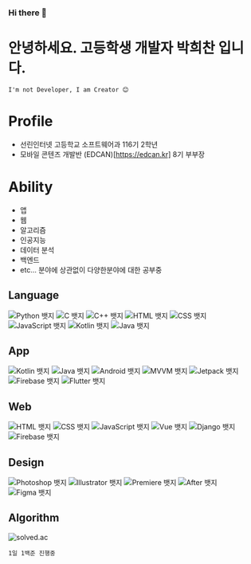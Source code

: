 ### Hi there 👋

# 안녕하세요. 고등학생 개발자 <b>박희찬</b> 입니다.

```
I'm not Developer, I am Creator 😊
```


# Profile
- 선린인터넷 고등학교 소프트웨어과 116기 2학년
- 모바일 콘텐즈 개발반 (EDCAN)[https://edcan.kr] 8기 부부장


# Ability
- 앱
- 웹
- 알고리즘
- 인공지능
- 데이터 분석
- 백엔드
- etc... 분야에 상관없이 다양한분야에 대한 공부중

## Language
![Python 뱃지](https://img.shields.io/badge/Python-7/10-3776AB?logo=Python&logoColor=white)
![C 뱃지](https://img.shields.io/badge/C-6/10-A8B9CC?logo=C&logoColor=white)
![C++ 뱃지](https://img.shields.io/badge/C++-5/10-00599C?logo=Cplusplus&logoColor=white)
![HTML 뱃지](https://img.shields.io/badge/HTML-8/10-E34F26?logo=HTML&logoColor=white)
![CSS 뱃지](https://img.shields.io/badge/CSS-6/10-1572B6?logo=CSS&logoColor=white)
![JavaScript 뱃지](https://img.shields.io/badge/JavaScript-8/10-F7DF1E?logo=JavaScript&logoColor=white)
![Kotlin 뱃지](https://img.shields.io/badge/Kotlin-7/10-7F52FF?logo=Kotlin&logoColor=white)
![Java 뱃지](https://img.shields.io/badge/Java-4/10-007396?logo=Java&logoColor=white)

## App
![Kotlin 뱃지](https://img.shields.io/badge/Kotlin-7/10-7F52FF?logo=Kotlin&logoColor=white)
![Java 뱃지](https://img.shields.io/badge/Java-4/10-007396?logo=Java&logoColor=white)
![Android 뱃지](https://img.shields.io/badge/Android-7/10-3DDC84?logo=Android&logoColor=white)
![MVVM 뱃지](https://img.shields.io/badge/MVVM-7/10-3DDC84?logo=MVVM&logoColor=white)
![Jetpack 뱃지](https://img.shields.io/badge/Jetpack-5/10-4285F4?logo=Jetpack&logoColor=white)
![Firebase 뱃지](https://img.shields.io/badge/Firebase-6/10-FFCA28?logo=Firebase&logoColor=white)
![Flutter 뱃지](https://img.shields.io/badge/Flutter-5/10-02569B?logo=Flutter&logoColor=white)

## Web
![HTML 뱃지](https://img.shields.io/badge/HTML-8/10-E34F26?logo=HTML&logoColor=white)
![CSS 뱃지](https://img.shields.io/badge/CSS-6/10-1572B6?logo=CSS&logoColor=white)
![JavaScript 뱃지](https://img.shields.io/badge/JavaScript-8/10-F7DF1E?logo=JavaScript&logoColor=white)
![Vue 뱃지](https://img.shields.io/badge/Vue.js-7/10-4FC08D?logo=Vue.js&logoColor=white)
![Django 뱃지](https://img.shields.io/badge/Django-6/10-092E20?logo=Django&logoColor=white)
![Firebase 뱃지](https://img.shields.io/badge/Firebase-6/10-FFCA28?logo=Firebase&logoColor=white)

## Design
![Photoshop 뱃지](https://img.shields.io/badge/Photoshop-5/10-31A8FF?logo=AdobePhotoshop&logoColor=white)
![Illustrator 뱃지](https://img.shields.io/badge/Illustrator-5/10-FF9A00?logo=AdobeIllustrator&logoColor=white)
![Premiere 뱃지](https://img.shields.io/badge/PremierePro-3/10-9999FF?logo=AdobePremierePro&logoColor=white)
![After 뱃지](https://img.shields.io/badge/AfterEffects-3/10-9999FF?logo=AdobeAfterEffects&logoColor=white)
![Figma 뱃지](https://img.shields.io/badge/Figma-7/10-F24E1E?logo=Figma&logoColor=white)

## Algorithm
![solved.ac](http://mazandi.herokuapp.com/api?handle=ckstmznf&theme=dark")

```1일 1백준 진행중```

<!-- [![Solved 뱃지.ac
프로필](http://mazassumnida.wtf/api/v2/generate_badge?boj=ckstmznf)](https://solved.ac/ckstmznf) -->
